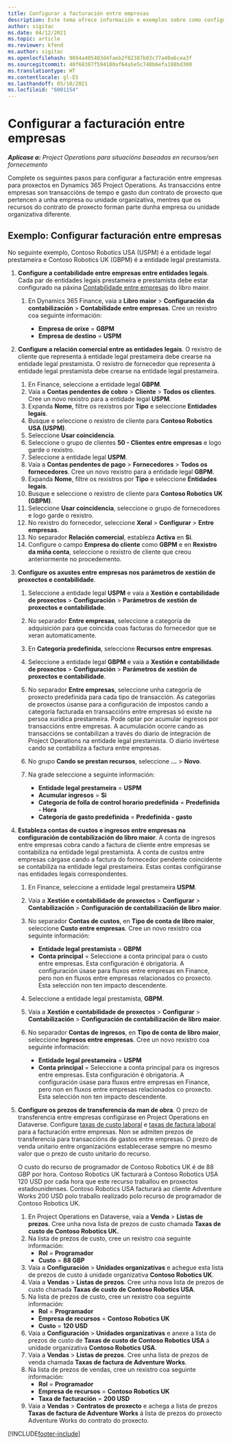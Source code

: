 ```yaml
---
title: Configurar a facturación entre empresas
description: Este tema ofrece información e exemplos sobre como configurar a facturación entre empresas para proxectos.
author: sigitac
ms.date: 04/12/2021
ms.topic: article
ms.reviewer: kfend
ms.author: sigitac
ms.openlocfilehash: 9894a405403d4faeb2f02387b03c77a40a6cea3f
ms.sourcegitcommit: 40f68387f594180af64a5e5c748b6efa188bd300
ms.translationtype: HT
ms.contentlocale: gl-ES
ms.lasthandoff: 05/10/2021
ms.locfileid: "6001154"
---
```

# <a name="configure-intercompany-invoicing"></a>Configurar a facturación entre empresas

_**Aplícase a:** Project Operations para situacións baseadas en recursos/sen fornecemento_

Complete os seguintes pasos para configurar a facturación entre empresas para proxectos en Dynamics 365 Project Operations. As transaccións entre empresas son transaccións de tempo e gasto dun contrato de proxecto que pertencen a unha empresa ou unidade organizativa, mentres que os recursos do contrato de proxecto forman parte dunha empresa ou unidade organizativa diferente.

## <a name="example-configure-intercompany-invoicing"></a>Exemplo: Configurar facturación entre empresas

No seguinte exemplo, Contoso Robotics USA (USPM) é a entidade legal prestameira e Contoso Robotics UK (GBPM) é a entidade legal prestamista. 

1. **Configure a contabilidade entre empresas entre entidades legais**. Cada par de entidades legais prestameira e prestamista debe estar configurado na páxina [Contabilidade entre empresas](/dynamics365/finance/general-ledger/intercompany-accounting-setup) do libro maior.
    
    1. En Dynamics 365 Finance, vaia a **Libro maior** > **Configuración da contabilización** > **Contabilidade entre empresas**. Cree un rexistro coa seguinte información:

        - **Empresa de orixe** = **GBPM**
        - **Empresa de destino** = **USPM**

2. **Configure a relación comercial entre as entidades legais**. O rexistro de cliente que representa á entidade legal prestameira debe crearse na entidade legal prestamista. O rexistro de fornecedor que representa á entidade legal prestamista debe crearse na entidade legal prestameira.

     1. En Finance, seleccione a entidade legal **GBPM**.
     2. Vaia a **Contas pendentes de cobro** > **Cliente** > **Todos os clientes**. Cree un novo rexistro para a entidade legal **USPM**.
     3. Expanda **Nome**, filtre os rexistros por **Tipo** e seleccione **Entidades legais**. 
     4. Busque e seleccione o rexistro de cliente para **Contoso Robotics USA (USPM)**.
     5. Seleccione **Usar coincidencia**. 
     6. Seleccione o grupo de clientes **50 - Clientes entre empresas** e logo garde o rexistro.
     7. Seleccione a entidade legal **USPM**.
     8. Vaia a **Contas pendentes de pago** > **Fornecedores** > **Todos os fornecedores**. Cree un novo rexistro para a entidade legal **GBPM**.
     9. Expanda **Nome**, filtre os rexistros por **Tipo** e seleccione **Entidades legais**. 
     10. Busque e seleccione o rexistro de cliente para **Contoso Robotics UK (GBPM)**.
     11. Seleccione **Usar coincidencia**, seleccione o grupo de fornecedores e logo garde o rexistro.
     12. No rexistro do fornecedor, seleccione **Xeral** > **Configurar** > **Entre empresas**.
     13. No separador **Relación comercial**, estableza **Activa** en **Si**.
     14. Configure o campo **Empresa do cliente** como **GBPM** e en **Rexistro da miña conta**, seleccione o rexistro de cliente que creou anteriormente no procedemento.

3. **Configure os axustes entre empresas nos parámetros de xestión de proxectos e contabilidade**. 

    1. Seleccione a entidade legal **USPM** e vaia a **Xestión e contabilidade de proxectos** > **Configuración** > **Parámetros de xestión de proxectos e contabilidade**.
    2. No separador **Entre empresas**, seleccione a categoría de adquisición para que coincida coas facturas do fornecedor que se xeran automaticamente.
    3. En **Categoría predefinida**, seleccione **Recursos entre empresas**.
    4. Seleccione a entidade legal **GBPM** e vaia a **Xestión e contabilidade de proxectos** > **Configuración** > **Parámetros de xestión de proxectos e contabilidade**.
    5. No separador **Entre empresas**, seleccione unha categoría de proxecto predefinida para cada tipo de transacción. As categorías de proxectos úsanse para a configuración de impostos cando a categoría facturada en transaccións entre empresas só existe na persoa xurídica prestameira. Pode optar por acumular ingresos por transaccións entre empresas. A acumulación ocorre cando as transaccións se contabilizan a través do diario de integración de Project Operations na entidade legal prestamista. O diario invértese cando se contabiliza a factura entre empresas.
    6. No grupo **Cando se prestan recursos**, seleccione **...** > **Novo**. 
    7. Na grade seleccione a seguinte información:

          - **Entidade legal prestameira** = **USPM**
          - **Acumular ingresos** = **Si**
          - **Categoría de folla de control horario predefinida** = **Predefinida - Hora**
          - **Categoría de gasto predefinida** = **Predefinida - gasto**

4. **Estableza contas de custos e ingresos entre empresas na configuración de contabilización do libro maior**. A conta de ingresos entre empresas cobra cando a factura de cliente entre empresas se contabiliza na entidade legal prestamista. A conta de custos entre empresas cárgase cando a factura do fornecedor pendente coincidente se contabiliza na entidade legal prestameira. Estas contas configúranse nas entidades legais correspondentes. 
      
     1. En Finance, seleccione a entidade legal prestameira **USPM**. 
     2. Vaia a **Xestión e contabilidade de proxectos** > **Configurar** > **Contabilización** > **Configuración de contabilización de libro maior**. 
     3. No separador **Contas de custos**, en **Tipo de conta de libro maior**, seleccione **Custo entre empresas**. Cree un novo rexistro coa seguinte información:
      
        - **Entidade legal prestamista** = **GBPM**
        - **Conta principal** = Seleccione a conta principal para o custo entre empresas. Esta configuración é obrigatoria. A configuración úsase para fluxos entre empresas en Finance, pero non en fluxos entre empresas relacionados co proxecto. Esta selección non ten impacto descendente. 
        
     4. Seleccione a entidade legal prestamista, **GBPM**. 
     5. Vaia a **Xestión e contabilidade de proxectos** > **Configurar** > **Contabilización** > **Configuración de contabilización de libro maior**. 
     6. No separador **Contas de ingresos**, en **Tipo de conta de libro maior**, seleccione **Ingresos entre empresas**. Cree un novo rexistro coa seguinte información:

        - **Entidade legal prestameira** = **USPM**
        - **Conta principal** = Seleccione a conta principal para os ingresos entre empresas. Esta configuración é obrigatoria. A configuración úsase para fluxos entre empresas en Finance, pero non en fluxos entre empresas relacionados co proxecto. Esta selección non ten impacto descendente. 

5. **Configure os prezos de transferencia da man de obra**. O prezo de transferencia entre empresas configúrase en Project Operations en Dataverse. Configure [taxas de custo laboral](../pricing-costing/set-up-labor-cost-rate.md#transfer-pricing-and-costs-for-resources-outside-of-your-division-or-legal-entity) e [taxas de factura laboral](../pricing-costing/set-up-labor-bill-rate.md#transfer-pricing-or-set-up-bill-rates-for-resources-from-other-organizational-units-or-divisions) para a facturación entre empresas. Non se admiten prezos de transferencia para transaccións de gastos entre empresas. O prezo de venda unitario entre organizacións establecerase sempre no mesmo valor que o prezo de custo unitario do recurso.

      O custo do recurso de programador de Contoso Robotics UK é de 88 GBP por hora. Contoso Robotics UK facturará a Contoso Robotics USA 120 USD por cada hora que este recurso traballou en proxectos estadounidenses. Contoso Robotics USA facturará ao cliente Adventure Works 200 USD polo traballo realizado polo recurso de programador de Contoso Robotics UK.

      1. En Project Operations en Dataverse, vaia a **Venda** > **Listas de prezos**. Cree unha nova lista de prezos de custo chamada **Taxas de custo de Contoso Robotics UK.** 
      2. Na lista de prezos de custo, cree un rexistro coa seguinte información:
         - **Rol** = **Programador**
         - **Custo** = **88 GBP**
      3. Vaia a **Configuración** > **Unidades organizativas** e achegue esta lista de prezos de custo á unidade organizativa **Contoso Robotics UK**.
      4. Vaia a **Vendas** > **Listas de prezos**. Cree unha nova lista de prezos de custo chamada **Taxas de custo de Contoso Robotics USA**. 
      5. Na lista de prezos de custo, cree un rexistro coa seguinte información:
          - **Rol** = **Programador**
          - **Empresa de recursos** = **Contoso Robotics UK**
          - **Custo** = **120 USD**
      6. Vaia a **Configuración** > **Unidades organizativas** e anexe a lista de prezos de custo de **Taxas de custo de Contoso Robotics USA** á unidade organizativa **Contoso Robotics USA**.
      7. Vaia a **Vendas** > **Listas de prezos**. Cree unha lista de prezos de venda chamada **Taxas de factura de Adventure Works**. 
      8. Na lista de prezos de vendas, cree un rexistro coa seguinte información:
          - **Rol** = **Programador**
          - **Empresa de recursos** = **Contoso Robotics UK**
          - **Taxa de facturación** = **200 USD**
      9. Vaia a **Vendas** > **Contratos de proxecto** e achega a lista de prezos **Taxas de factura de Adventure Works** á lista de prezos do proxecto Adventure Works do contrato do proxecto.


[!INCLUDE[footer-include](../includes/footer-banner.md)]
